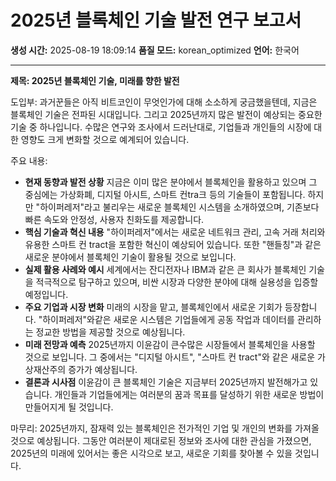 # 2025년 블록체인 기술 발전 연구 보고서

**생성 시간:** 2025-08-19 18:09:14
**품질 모드:** korean_optimized
**언어:** 한국어

---

**제목: 2025년 블록체인 기술, 미래를 향한 발전**

도입부: 과거꾼들은 아직 비트코인이 무엇인가에 대해 소소하게 궁금했을텐데, 지금은 블록체인 기술은 전파된 시대입니다. 그리고 2025년까지 많은 발전이 예상되는 중요한 기술 중 하나입니다. 수많은 연구와 조사에서 드러난대로, 기업들과 개인들의 시장에 대한 영향도 크게 변화할 것으로 예계되어 있습니다.

주요 내용:
- **현재 동향과 발전 상황**
    지금은 이미 많은 분야에서 블록체인을 활용하고 있으며 그 중심에는 가상화폐, 디지털 아시트, 스마트 컨tra크 등의 기술들이 포함됩니다. 하지만 "하이퍼레저"라고 불리우는 새로운 블록체인 시스템을 소개하였으며, 기존보다 빠른 속도와 안정성, 사용자 친화도를 제공합니다.
- **핵심 기술과 혁신 내용**
    "하이퍼레저"에서는 새로운 네트워크 관리, 고속 거래 처리와 유용한 스마트 컨 tract을 포함한 혁신이 예상되어 있습니다. 또한 "핸들칭"과 같은 새로운 분야에서 블록체인 기술이 활용될 것으로 보입니다.
- **실제 활용 사례와 예시**
    세계에서는 잔디전자나 IBM과 같은 큰 회사가 블록체인 기술을 적극적으로 탐구하고 있으며, 비싼 시장과 다양한 분야에 대해 실용성을 입증할 예정입니다.
- **주요 기업과 시장 변화**
    미래의 시장을 맡고, 블록체인에서 새로운 기회가 등장합니다. "하이퍼레저"와같은 새로운 시스템은 기업들에게 공동 작업과 데이터를 관리하는 정교한 방법을 제공할 것으로 예상됩니다.
- **미래 전망과 예측**
    2025년까지 이윤감이 큰수많은 시장들에서 블록체인을 사용할 것으로 보입니다. 그 중에서는 "디지털 아시트", "스마트 컨 tract"와 같은 새로운 가상재산주의 증가가 예상됩니다.
- **결론과 시사점**
    이윤감이 큰 블록체인 기술은 지금부터 2025년까지 발전해가고 있습니다. 개인들과 기업들에게는 여러분의 꿈과 목표를 달성하기 위한 새로운 방법이 만들어지게 될 것입니다.

마무리: 2025년까지, 잠재력 있는 블록체인은 전가적인 기업 및 개인의 변화를 가져올 것으로 예상됩니다. 그동안 여러분이 제대로된 정보와 조사에 대한 관심을 가졌으면, 2025년의 미래에 있어서는 좋은 시각으로 보고, 새로운 기회를 찾아볼 수 있을 것입니다.